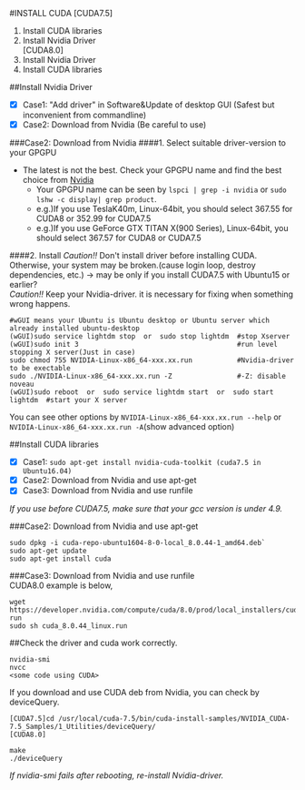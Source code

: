 #INSTALL CUDA
[CUDA7.5]
1. Install CUDA libraries    
2. Install Nvidia Driver  
[CUDA8.0]
1. Install Nvidia Driver
2. Install CUDA libraries

[ref]:https://devtalk.nvidia.com/default/topic/955414/-solved-how-to-install-titan-x-pascal-driver-on-top-of-cuda-8-/


##Install Nvidia Driver
- [x] Case1: "Add driver" in Software&Update of desktop GUI (Safest but inconvenient from commandline)  
- [x] Case2: Download from Nvidia (Be careful to use)  

###Case2: Download from Nvidia
####1. Select suitable driver-version to your GPGPU  
- The latest is not the best. Check your GPGPU name and find the best choice from [Nvidia](http://www.nvidia.co.jp/Download/index.aspx?lang=en)  
  - Your GPGPU name can be seen by `lspci | grep -i nvidia` or `sudo lshw -c display| grep product`.  
  - e.g.)If you use TeslaK40m, Linux-64bit, you should select 367.55 for CUDA8 or 352.99 for CUDA7.5  
  - e.g.)If you use GeForce GTX TITAN X(900 Series), Linux-64bit, you should select 367.57 for CUDA8 or CUDA7.5  

####2. Install
*Caution!!*  Don't install driver before installing CUDA. Otherwise, your system may be broken.(cause login loop, destroy dependencies, etc.) -> may be only if you install CUDA7.5 with Ubuntu15 or earlier?  
*Caution!!*  Keep your Nvidia-driver. it is necessary for fixing when something wrong happens.  
```
#wGUI means your Ubuntu is Ubuntu desktop or Ubuntu server which already installed ubuntu-desktop  
(wGUI)sudo service lightdm stop  or  sudo stop lightdm  #stop Xserver
(wGUI)sudo init 3                                       #run level stopping X server(Just in case)
sudo chmod 755 NVIDIA-Linux-x86_64-xxx.xx.run           #Nvidia-driver to be exectable  
sudo ./NVIDIA-Linux-x86_64-xxx.xx.run -Z                #-Z: disable noveau
(wGUI)sudo reboot  or  sudo service lightdm start  or  sudo start lightdm  #start your X server
```
You can see other options by `NVIDIA-Linux-x86_64-xxx.xx.run --help` or `NVIDIA-Linux-x86_64-xxx.xx.run -A`(show advanced option)  

##Install CUDA libraries  
- [x] Case1: `sudo apt-get install nvidia-cuda-toolkit (cuda7.5 in Ubuntu16.04)`  
- [x] Case2: Download from Nvidia and use apt-get  
- [x] Case3: Download from Nvidia and use runfile  

*If you use before CUDA7.5, make sure that your gcc version is under 4.9.*  

###Case2: Download from Nvidia and use apt-get
```  
sudo dpkg -i cuda-repo-ubuntu1604-8-0-local_8.0.44-1_amd64.deb`
sudo apt-get update  
sudo apt-get install cuda  
```  
###Case3: Download from Nvidia and use runfile  
CUDA8.0 example is below,  
```
wget https://developer.nvidia.com/compute/cuda/8.0/prod/local_installers/cuda_8.0.44_linux-run  
sudo sh cuda_8.0.44_linux.run
```

##Check the driver and cuda work correctly.  
```
nvidia-smi  
nvcc   
<some code using CUDA>  
```
If you download and use CUDA deb from Nvidia, you can check by deviceQuery.  
```
[CUDA7.5]cd /usr/local/cuda-7.5/bin/cuda-install-samples/NVIDIA_CUDA-7.5_Samples/1_Utilities/deviceQuery/
[CUDA8.0]

make
./deviceQuery
```
*If nvidia-smi fails after rebooting, re-install Nvidia-driver.*  

